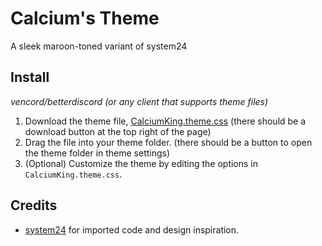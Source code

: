 # Calcium's Theme

A sleek maroon-toned variant of system24

## Install

*vencord/betterdiscord (or any client that supports theme files)*

1. Download the theme file, [CalciumKing.theme.css](https://github.com/CalciumKing/CalciumsTheme/blob/master/CalciumKing.theme.css)
   (there should be a download button at the top right of the page)
2. Drag the file into your theme folder. (there should be a button to open the theme folder in theme settings)
3. (Optional) Customize the theme by editing the options in `CalciumKing.theme.css`.

## Credits

- [system24](https://github.com/refact0r/system24) for imported code and design inspiration.
